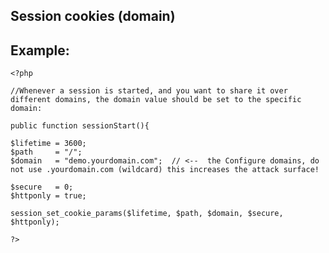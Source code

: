
Session cookies (domain)
-------

## Example:



    <?php

	//Whenever a session is started, and you want to share it over different domains, the domain value should be set to the specific domain:

	public function sessionStart(){

	$lifetime = 3600;
	$path     = "/";
	$domain   = "demo.yourdomain.com";  // <--  the Configure domains, do not use .yourdomain.com (wildcard) this increases the attack surface!

	$secure   = 0;
	$httponly = true;

	session_set_cookie_params($lifetime, $path, $domain, $secure, $httponly);

	?>


	
